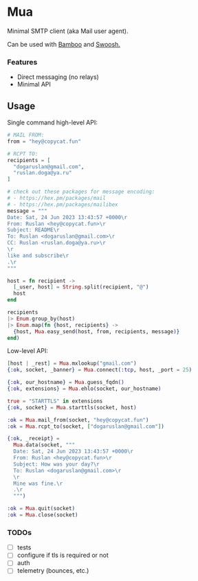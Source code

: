 # Mua

Minimal SMTP client (aka Mail user agent).

Can be used with [Bamboo](https://github.com/ruslandoga/bamboo_mua) and [Swoosh.](https://github.com/ruslandoga/swoosh_mua)

### Features

- Direct messaging (no relays)
- Minimal API

## Usage

Single command high-level API:

```elixir
# MAIL FROM:
from = "hey@copycat.fun"

# RCPT TO:
recipients = [
  "dogaruslan@gmail.com",
  "ruslan.doga@ya.ru"
]

# check out these packages for message encoding:
# - https://hex.pm/packages/mail
# - https://hex.pm/packages/mailibex
message = """
Date: Sat, 24 Jun 2023 13:43:57 +0000\r
From: Ruslan <hey@copycat.fun>\r
Subject: README\r
To: Ruslan <dogaruslan@gmail.com>\r
CC: Ruslan <ruslan.doga@ya.ru>\r
\r
like and subscribe\r
.\r
"""

host = fn recipient ->
  [_user, host] = String.split(recipient, "@")
  host
end

recipients
|> Enum.group_by(host)
|> Enum.map(fn {host, recipients} ->
  {host, Mua.easy_send(host, from, recipients, message)}
end)
```

Low-level API:

```elixir
[host | _rest] = Mua.mxlookup("gmail.com")
{:ok, socket, _banner} = Mua.connect(:tcp, host, _port = 25)

{:ok, our_hostname} = Mua.guess_fqdn()
{:ok, extensions} = Mua.ehlo(socket, our_hostname)

true = "STARTTLS" in extensions
{:ok, socket} = Mua.starttls(socket, host)

:ok = Mua.mail_from(socket, "hey@copycat.fun")
:ok = Mua.rcpt_to(socket, ["dogaruslan@gmail.com"])

{:ok, _receipt} =
  Mua.data(socket, """
  Date: Sat, 24 Jun 2023 13:43:57 +0000\r
  From: Ruslan <hey@copycat.fun>\r
  Subject: How was your day?\r
  To: Ruslan <dogaruslan@gmail.com>\r
  \r
  Mine was fine.\r
  .\r
  """)

:ok = Mua.quit(socket)
:ok = Mua.close(socket)
```

### TODOs

- [ ] tests
- [ ] configure if tls is required or not
- [ ] auth
- [ ] telemetry (bounces, etc.)
